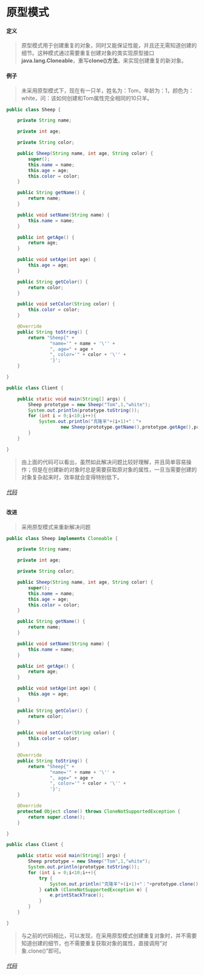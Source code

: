 # 原型模式

#### 定义

>原型模式用于创建重复的对象，同时又能保证性能，并且还无需知道创建的细节。这种模式通过需要重复创建对象的类实现原型接口**java.lang.Cloneable**，重写**clone()方法**，来实现创建重复的新对象。

#### 例子

>未采用原型模式下，现在有一只羊，姓名为：Tom，年龄为：1，颜色为：white，问：该如何创建和Tom属性完全相同的10只羊。

```java
public class Sheep {

    private String name;

    private int age;

    private String color;

    public Sheep(String name, int age, String color) {
        super();
        this.name = name;
        this.age = age;
        this.color = color;
    }

    public String getName() {
        return name;
    }

    public void setName(String name) {
        this.name = name;
    }

    public int getAge() {
        return age;
    }

    public void setAge(int age) {
        this.age = age;
    }

    public String getColor() {
        return color;
    }

    public void setColor(String color) {
        this.color = color;
    }

    @Override
    public String toString() {
        return "Sheep{" +
                "name='" + name + '\'' +
                ", age=" + age +
                ", color='" + color + '\'' +
                '}';
    }

}

public class Client {

    public static void main(String[] args) {
        Sheep prototype = new Sheep("Tom",1,"white");
        System.out.println(prototype.toString());
        for (int i = 0;i<10;i++){
            System.out.println("克隆羊"+(i+1)+"："+
                    new Sheep(prototype.getName(),prototype.getAge(),prototype.getColor()).toString());
        }
    }

}
```

>由上面的代码可以看出，虽然如此解决问题比较好理解，并且简单容易操作；但是在创建新的对象时总是需要获取原对象的属性，一旦当需要创建的对象复杂起来时，效率就会变得特别低下。

###### [代码](../../../../../src/main/java/org/fade/pattern/cp/prototype/example)

#### 改进

>采用原型模式来重新解决问题

```java
public class Sheep implements Cloneable {

    private String name;

    private int age;

    private String color;

    public Sheep(String name, int age, String color) {
        super();
        this.name = name;
        this.age = age;
        this.color = color;
    }

    public String getName() {
        return name;
    }

    public void setName(String name) {
        this.name = name;
    }

    public int getAge() {
        return age;
    }

    public void setAge(int age) {
        this.age = age;
    }

    public String getColor() {
        return color;
    }

    public void setColor(String color) {
        this.color = color;
    }

    @Override
    public String toString() {
        return "Sheep{" +
                "name='" + name + '\'' +
                ", age=" + age +
                ", color='" + color + '\'' +
                '}';
    }

    @Override
    protected Object clone() throws CloneNotSupportedException {
        return super.clone();
    }

}

public class Client {

    public static void main(String[] args) {
        Sheep prototype = new Sheep("Tom",1,"white");
        System.out.println(prototype.toString());
        for (int i = 0;i<10;i++){
            try {
                System.out.println("克隆羊"+(i+1)+"："+prototype.clone().toString());
            } catch (CloneNotSupportedException e) {
                e.printStackTrace();
            }
        }
    }

}
```

>与之前的代码相比，可以发现，在采用原型模式创建重复对象时，并不需要知道创建的细节，也不需要重复获取对象的属性，直接调用“对象.clone()”即可。

###### [代码](../../../../../src/main/java/org/fade/pattern/cp/prototype/improve)



